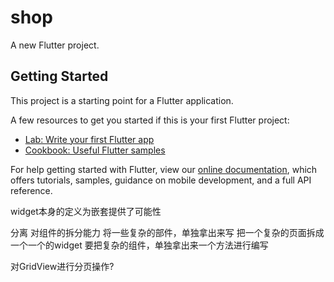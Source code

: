 # shop

A new Flutter project.

## Getting Started

This project is a starting point for a Flutter application.

A few resources to get you started if this is your first Flutter project:

- [Lab: Write your first Flutter app](https://flutter.dev/docs/get-started/codelab)
- [Cookbook: Useful Flutter samples](https://flutter.dev/docs/cookbook)

For help getting started with Flutter, view our
[online documentation](https://flutter.dev/docs), which offers tutorials,
samples, guidance on mobile development, and a full API reference.

widget本身的定义为嵌套提供了可能性

分离
对组件的拆分能力
将一些复杂的部件，单独拿出来写
把一个复杂的页面拆成一个一个的widget
要把复杂的组件，单独拿出来一个方法进行编写


对GridView进行分页操作?
